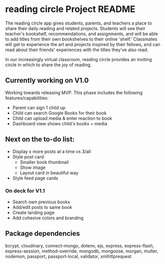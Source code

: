 # reading circle Project README
The reading circle app gives students, parents, and teachers a place to share their daily reading and related projects. Students will see their teacher's bookshelf, recommendations, and assignments, and will be able to add titles from their own bookshelves to their online 'shelf.' Classmates will get to experience the art and projects inspired by their fellows, and can read about their friends' experiences with the titles they've also read.

In our increasingly virtual classroom, reading circle provides an inviting circle in which to share the joy of reading.

## Currently working on V1.0
Working towards releasing MVP. This phase includes the following features/capabilities:
- Parent can sign 1 child up
- Child can search Google Books for their book
- Child can upload media & enter reaction to book
- Dashboard view shows child's books + media

## Next on the to-do list:
- Display x more posts at a time vs 3/all
- Style post card
  - Smaller book thumbnail
  - Show image
  - Layout card in beautiful way
- Style feed page cards

### On deck for V1.1
- Search own previous books
- Add/edit posts to same book
- Create landing page
- Add cohesive colors and branding

## Package dependencies
bcrypt, cloudinary, connect-mongo, dotenv, ejs, express, express-flash, express-session, method-override, mongodb, mongoose, morgan, multer, nodemon, passport, passport-local, validator, xmlhttprequest
